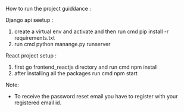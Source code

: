 How to run the project guiddance : 

Django api seetup : 
1. create a virtual env and activate and then run cmd pip install -r requirements.txt
2. run cmd python manange.py runserver


React project setup : 
1. first go frontend_reactjs directory and run cmd npm install
2. after installing all the packages run cmd npm start




Note:
* To receive the password reset email you have to register with your registered email id.
